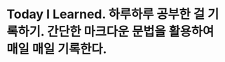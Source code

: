 Today I Learned. 
하루하루 공부한 걸 기록하기. 간단한 마크다운 문법을 활용하여 매일 매일 기록한다.
=====================================
